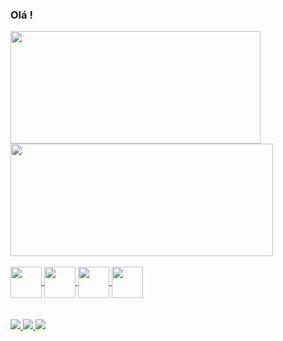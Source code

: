 ### Olá !

<div>
  <a href="https://github.com/matheusmaurilio">
  <img height = 180em width= 400em src = "https://github-readme-stats.vercel.app/api?username=matheusmaurilio&show_icons=true&theme=highcontrast&include_all_commits=true&count_private=true" />
  <img height = 180em width= 420em src="https://github-readme-stats.vercel.app/api/top-langs/?username=matheusmaurilio&layout=compact&langs_count=16&theme=highcontrast" />   
</div>

<div>
  <br>
  <img align='center' height='50' widht='50'  src="https://cdn.jsdelivr.net/gh/devicons/devicon/icons/javascript/javascript-original.svg" />
  <img align='center' height='50' widht='50'  src="https://cdn.jsdelivr.net/gh/devicons/devicon/icons/python/python-original-wordmark.svg" />
  <img align='center' height='50' widht='50'  src="https://cdn.jsdelivr.net/gh/devicons/devicon/icons/html5/html5-plain-wordmark.svg" />
  <img align='center' height='50' widht='50'  src="https://cdn.jsdelivr.net/gh/devicons/devicon/icons/css3/css3-plain-wordmark.svg" />
                   
</div>
<br>
<br>
<div>
  <a href="mailto:contato@mathmaurilio" > <img src="https://img.shields.io/badge/Gmail-D14836?style=for-the-badge&logo=gmail&logoColor=white" />
  <a href="https://wa.me/5531999417212" > <img src="https://img.shields.io/badge/WhatsApp-25D366?style=for-the-badge&logo=whatsapp&logoColor=white" />
  <a href="https://www.linkedin.com/in/matheus-maurilio-46903b258/" > <img src=	"https://img.shields.io/badge/LinkedIn-0077B5?style=for-the-badge&logo=linkedin&logoColor=white" />
   
</div>

